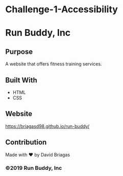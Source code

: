 # Challenge-1-Accessibility
# Run Buddy, Inc

## Purpose
A website that offers fitness training services. 

## Built With
* HTML
* CSS

## Website
https://briagasd98.github.io/run-buddy/

## Contribution
Made with ❤️ by David Briagas

### ©️2019 Run Buddy, Inc 
